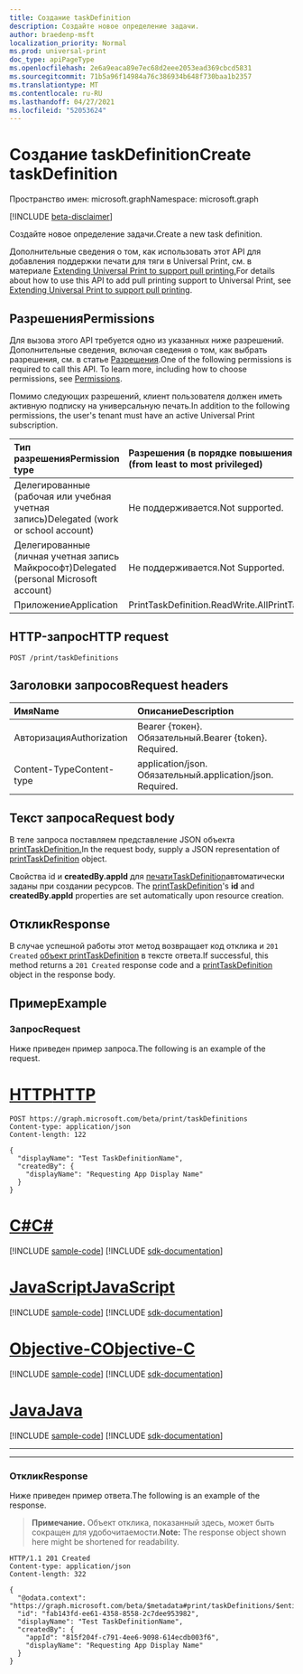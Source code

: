 ```yaml
---
title: Создание taskDefinition
description: Создайте новое определение задачи.
author: braedenp-msft
localization_priority: Normal
ms.prod: universal-print
doc_type: apiPageType
ms.openlocfilehash: 2e6a9eaca89e7ec68d2eee2053ead369cbcd5831
ms.sourcegitcommit: 71b5a96f14984a76c386934b648f730baa1b2357
ms.translationtype: MT
ms.contentlocale: ru-RU
ms.lasthandoff: 04/27/2021
ms.locfileid: "52053624"
---
```

# <a name="create-taskdefinition"></a><span data-ttu-id="28131-103">Создание taskDefinition</span><span class="sxs-lookup"><span data-stu-id="28131-103">Create taskDefinition</span></span>

<span data-ttu-id="28131-104">Пространство имен: microsoft.graph</span><span class="sxs-lookup"><span data-stu-id="28131-104">Namespace: microsoft.graph</span></span>

[!INCLUDE [beta-disclaimer](../../includes/beta-disclaimer.md)]

<span data-ttu-id="28131-105">Создайте новое определение задачи.</span><span class="sxs-lookup"><span data-stu-id="28131-105">Create a new task definition.</span></span>

<span data-ttu-id="28131-106">Дополнительные сведения о том, как использовать этот API для добавления поддержки печати для тяги в Universal Print, см. в материале [Extending Universal Print to support pull printing.](/graph/universal-print-concept-overview#extending-universal-print-to-support-pull-printing)</span><span class="sxs-lookup"><span data-stu-id="28131-106">For details about how to use this API to add pull printing support to Universal Print, see [Extending Universal Print to support pull printing](/graph/universal-print-concept-overview#extending-universal-print-to-support-pull-printing).</span></span>

## <a name="permissions"></a><span data-ttu-id="28131-107">Разрешения</span><span class="sxs-lookup"><span data-stu-id="28131-107">Permissions</span></span>
<span data-ttu-id="28131-p101">Для вызова этого API требуется одно из указанных ниже разрешений. Дополнительные сведения, включая сведения о том, как выбрать разрешения, см. в статье [Разрешения](/graph/permissions-reference).</span><span class="sxs-lookup"><span data-stu-id="28131-p101">One of the following permissions is required to call this API. To learn more, including how to choose permissions, see [Permissions](/graph/permissions-reference).</span></span>

<span data-ttu-id="28131-110">Помимо следующих разрешений, клиент пользователя должен иметь активную подписку на универсальную печать.</span><span class="sxs-lookup"><span data-stu-id="28131-110">In addition to the following permissions, the user's tenant must have an active Universal Print subscription.</span></span>

|<span data-ttu-id="28131-111">Тип разрешения</span><span class="sxs-lookup"><span data-stu-id="28131-111">Permission type</span></span> | <span data-ttu-id="28131-112">Разрешения (в порядке повышения привилегий)</span><span class="sxs-lookup"><span data-stu-id="28131-112">Permissions (from least to most privileged)</span></span> |
|:---------------|:--------------------------------------------|
|<span data-ttu-id="28131-113">Делегированные (рабочая или учебная учетная запись)</span><span class="sxs-lookup"><span data-stu-id="28131-113">Delegated (work or school account)</span></span>| <span data-ttu-id="28131-114">Не поддерживается.</span><span class="sxs-lookup"><span data-stu-id="28131-114">Not supported.</span></span> |
|<span data-ttu-id="28131-115">Делегированные (личная учетная запись Майкрософт)</span><span class="sxs-lookup"><span data-stu-id="28131-115">Delegated (personal Microsoft account)</span></span>|<span data-ttu-id="28131-116">Не поддерживается.</span><span class="sxs-lookup"><span data-stu-id="28131-116">Not Supported.</span></span>|
|<span data-ttu-id="28131-117">Приложение</span><span class="sxs-lookup"><span data-stu-id="28131-117">Application</span></span>| <span data-ttu-id="28131-118">PrintTaskDefinition.ReadWrite.All</span><span class="sxs-lookup"><span data-stu-id="28131-118">PrintTaskDefinition.ReadWrite.All</span></span> |

## <a name="http-request"></a><span data-ttu-id="28131-119">HTTP-запрос</span><span class="sxs-lookup"><span data-stu-id="28131-119">HTTP request</span></span>
<!-- { "blockType": "ignored" } -->
```http
POST /print/taskDefinitions
```

## <a name="request-headers"></a><span data-ttu-id="28131-120">Заголовки запросов</span><span class="sxs-lookup"><span data-stu-id="28131-120">Request headers</span></span>
| <span data-ttu-id="28131-121">Имя</span><span class="sxs-lookup"><span data-stu-id="28131-121">Name</span></span>      |<span data-ttu-id="28131-122">Описание</span><span class="sxs-lookup"><span data-stu-id="28131-122">Description</span></span>|
|:----------|:----------|
| <span data-ttu-id="28131-123">Авторизация</span><span class="sxs-lookup"><span data-stu-id="28131-123">Authorization</span></span> | <span data-ttu-id="28131-p102">Bearer {токен}. Обязательный.</span><span class="sxs-lookup"><span data-stu-id="28131-p102">Bearer {token}. Required.</span></span> |
| <span data-ttu-id="28131-126">Content-Type</span><span class="sxs-lookup"><span data-stu-id="28131-126">Content-type</span></span>  | <span data-ttu-id="28131-p103">application/json. Обязательный.</span><span class="sxs-lookup"><span data-stu-id="28131-p103">application/json. Required.</span></span>|

## <a name="request-body"></a><span data-ttu-id="28131-129">Текст запроса</span><span class="sxs-lookup"><span data-stu-id="28131-129">Request body</span></span>
<span data-ttu-id="28131-130">В теле запроса поставляем представление JSON объекта [printTaskDefinition.](../resources/printtaskdefinition.md)</span><span class="sxs-lookup"><span data-stu-id="28131-130">In the request body, supply a JSON representation of [printTaskDefinition](../resources/printtaskdefinition.md) object.</span></span>

<span data-ttu-id="28131-131">Свойства id и **createdBy.appId** для [печатиTaskDefinition](../resources/printtaskdefinition.md)автоматически заданы при создании ресурсов. </span><span class="sxs-lookup"><span data-stu-id="28131-131">The [printTaskDefinition](../resources/printtaskdefinition.md)'s **id** and **createdBy.appId** properties are set automatically upon resource creation.</span></span>

## <a name="response"></a><span data-ttu-id="28131-132">Отклик</span><span class="sxs-lookup"><span data-stu-id="28131-132">Response</span></span>
<span data-ttu-id="28131-133">В случае успешной работы этот метод возвращает код отклика и `201 Created` [объект printTaskDefinition](../resources/printtaskdefinition.md) в тексте ответа.</span><span class="sxs-lookup"><span data-stu-id="28131-133">If successful, this method returns a `201 Created` response code and a [printTaskDefinition](../resources/printtaskdefinition.md) object in the response body.</span></span>
## <a name="example"></a><span data-ttu-id="28131-134">Пример</span><span class="sxs-lookup"><span data-stu-id="28131-134">Example</span></span>
### <a name="request"></a><span data-ttu-id="28131-135">Запрос</span><span class="sxs-lookup"><span data-stu-id="28131-135">Request</span></span>
<span data-ttu-id="28131-136">Ниже приведен пример запроса.</span><span class="sxs-lookup"><span data-stu-id="28131-136">The following is an example of the request.</span></span>


# <a name="http"></a>[<span data-ttu-id="28131-137">HTTP</span><span class="sxs-lookup"><span data-stu-id="28131-137">HTTP</span></span>](#tab/http)
<!-- {
  "blockType": "request",
  "name": "print_create_taskdefinition"
}-->
```msgraph-interactive
POST https://graph.microsoft.com/beta/print/taskDefinitions
Content-type: application/json
Content-length: 122

{
  "displayName": "Test TaskDefinitionName",
  "createdBy": {
    "displayName": "Requesting App Display Name"
  }
}
```
# <a name="c"></a>[<span data-ttu-id="28131-138">C#</span><span class="sxs-lookup"><span data-stu-id="28131-138">C#</span></span>](#tab/csharp)
[!INCLUDE [sample-code](../includes/snippets/csharp/print-create-taskdefinition-csharp-snippets.md)]
[!INCLUDE [sdk-documentation](../includes/snippets/snippets-sdk-documentation-link.md)]

# <a name="javascript"></a>[<span data-ttu-id="28131-139">JavaScript</span><span class="sxs-lookup"><span data-stu-id="28131-139">JavaScript</span></span>](#tab/javascript)
[!INCLUDE [sample-code](../includes/snippets/javascript/print-create-taskdefinition-javascript-snippets.md)]
[!INCLUDE [sdk-documentation](../includes/snippets/snippets-sdk-documentation-link.md)]

# <a name="objective-c"></a>[<span data-ttu-id="28131-140">Objective-C</span><span class="sxs-lookup"><span data-stu-id="28131-140">Objective-C</span></span>](#tab/objc)
[!INCLUDE [sample-code](../includes/snippets/objc/print-create-taskdefinition-objc-snippets.md)]
[!INCLUDE [sdk-documentation](../includes/snippets/snippets-sdk-documentation-link.md)]

# <a name="java"></a>[<span data-ttu-id="28131-141">Java</span><span class="sxs-lookup"><span data-stu-id="28131-141">Java</span></span>](#tab/java)
[!INCLUDE [sample-code](../includes/snippets/java/print-create-taskdefinition-java-snippets.md)]
[!INCLUDE [sdk-documentation](../includes/snippets/snippets-sdk-documentation-link.md)]

---


---

### <a name="response"></a><span data-ttu-id="28131-142">Отклик</span><span class="sxs-lookup"><span data-stu-id="28131-142">Response</span></span>
<span data-ttu-id="28131-143">Ниже приведен пример ответа.</span><span class="sxs-lookup"><span data-stu-id="28131-143">The following is an example of the response.</span></span>
><span data-ttu-id="28131-144">**Примечание.** Объект отклика, показанный здесь, может быть сокращен для удобочитаемости.</span><span class="sxs-lookup"><span data-stu-id="28131-144">**Note:** The response object shown here might be shortened for readability.</span></span>
<!-- {
  "blockType": "response",
  "truncated": true,
  "@odata.type": "microsoft.graph.printTaskDefinition"
} -->
```http
HTTP/1.1 201 Created
Content-type: application/json
Content-length: 322

{
  "@odata.context": "https://graph.microsoft.com/beta/$metadata#print/taskDefinitions/$entity",
  "id": "fab143fd-ee61-4358-8558-2c7dee953982",
  "displayName": "Test TaskDefinitionName",
  "createdBy": {
    "appId": "815f204f-c791-4ee6-9098-614ecdb003f6",
    "displayName": "Requesting App Display Name"
  }
}
```

<!-- uuid: 8fcb5dbc-d5aa-4681-8e31-b001d5168d79
2015-10-25 14:57:30 UTC -->
<!-- {
  "type": "#page.annotation",
  "description": "Create taskDefinition",
  "keywords": "",
  "section": "documentation",
  "tocPath": ""
}-->


